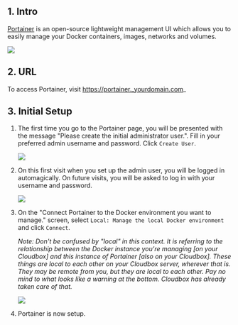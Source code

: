 ## 1. Intro

[Portainer](https://portainer.io/) is an open-source lightweight management UI which allows you to easily manage your Docker containers, images, networks and volumes.

![](https://i.imgur.com/v3fukYX.png)

## 2. URL

To access Portainer, visit  https://portainer._yourdomain.com_

## 3. Initial Setup

1. The first time you go to the Portainer page, you will be presented with the message "Please create the initial administrator user.". Fill in your preferred admin username and password. Click `Create User`.

    ![ ](https://i.imgur.com/lqRwB04.png)

1. On this first visit when you set up the admin user, you will be logged in automagically. On future visits, you will be asked to log in with your username and password.

    ![](https://i.imgur.com/pJc8fYo.png)

1. On the "Connect Portainer to the Docker environment you want to manage." screen, select `Local: Manage the local Docker environment` and click `Connect`.  

    _Note: Don't be confused by "local" in this context.  It is referring to the relationship between the Docker instance you're managing [on your Cloudbox] and this instance of Portainer [also on your Cloudbox].  These things are local to each other on your Cloudbox server, wherever that is.  They may be remote from you, but they are local to each other.  Pay no mind to what looks like a warning at the bottom.  Cloudbox has already taken care of that._

    ![](https://i.imgur.com/VoBPGwG.png)

1. Portainer is now setup.